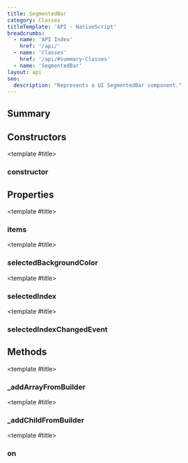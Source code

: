 ```yaml
---
title: SegmentedBar
category: Classes
titleTemplate: 'API - NativeScript'
breadcrumbs:
  - name: 'API Index'
    href: '/api/'
  - name: 'Classes'
    href: '/api/#summary-Classes'
  - name: 'SegmentedBar'
layout: api
seo:
  description: "Represents a UI SegmentedBar component."
---
```


<!-- This page is auto generated, do not edit manually. -->
<!-- Run "yarn generate:api-docs" to regenerate -->

<script setup lang="ts">
  import { provide } from "vue";
  import API_DATA from "./SegmentedBar.data.json";
  
  provide('API_DATA', API_DATA);
</script>

<APIRefHierarchy v-once />

<APIRefComment commentBase64="eyJibG9ja1RhZ3MiOltdLCJtb2RpZmllclRhZ3MiOnt9LCJzdW1tYXJ5IjpbeyJraW5kIjoidGV4dCIsInRleHQiOiJSZXByZXNlbnRzIGEgVUkgU2VnbWVudGVkQmFyIGNvbXBvbmVudC4ifV19" v-once />

## <Heading ignore>Summary</Heading>

<APIRefSummary v-once />

## Constructors

<div class="">

<APIRef for="24340" v-once>

<template #title>

### constructor

</template>

</APIRef>

</div>

## Properties

<div class="">

<APIRef for="24344" v-once>

<template #title>

### items

</template>

</APIRef>

</div>

<div class="">

<APIRef for="24343" v-once>

<template #title>

### selectedBackgroundColor

</template>

</APIRef>

</div>

<div class="">

<APIRef for="24342" v-once>

<template #title>

### selectedIndex

</template>

</APIRef>

</div>

<div class="isPublic isStatic">

<APIRef for="24260" v-once>

<template #title>

### selectedIndexChangedEvent

</template>

</APIRef>

</div>

## Methods

<div class="isPublic">

<APIRef for="24364" v-once>

<template #title>

### _addArrayFromBuilder

</template>

</APIRef>

</div>

<div class="isPublic">

<APIRef for="24360" v-once>

<template #title>

### _addChildFromBuilder

</template>

</APIRef>

</div>

<div class="">

<APIRef for="24345" v-once>

<template #title>

### on

</template>

</APIRef>

</div>

